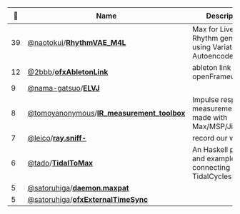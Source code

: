 |:star2: | Name | Description | 🌍|
|---|---|---|---|
|39|[@naotokui](https://github.com/naotokui)/[**RhythmVAE_M4L**](https://github.com/naotokui/RhythmVAE_M4L)|Max for Live(M4L) Rhythm generator using Variational Autoencoder(VAE) ||
|12|[@2bbb](https://github.com/2bbb)/[**ofxAbletonLink**](https://github.com/2bbb/ofxAbletonLink)|ableton link for openFrameworks||
|9|[@nama-gatsuo](https://github.com/nama-gatsuo)/[**ELVJ**](https://github.com/nama-gatsuo/ELVJ)|||
|8|[@tomoyanonymous](https://github.com/tomoyanonymous)/[**IR_measurement_toolbox**](https://github.com/tomoyanonymous/IR_measurement_toolbox)|Impulse response measurement Patch made with Max/MSP/Jitter/Gen||
|7|[@leico](https://github.com/leico)/[**ray.sniff-**](https://github.com/leico/ray.sniff-)|record our web field||
|6|[@tado](https://github.com/tado)/[**TidalToMax**](https://github.com/tado/TidalToMax)|An Haskell package and examples for connecting TidalCycles to Max. ||
|5|[@satoruhiga](https://github.com/satoruhiga)/[**daemon.maxpat**](https://github.com/satoruhiga/daemon.maxpat)|||
|5|[@satoruhiga](https://github.com/satoruhiga)/[**ofxExternalTimeSync**](https://github.com/satoruhiga/ofxExternalTimeSync)|||

